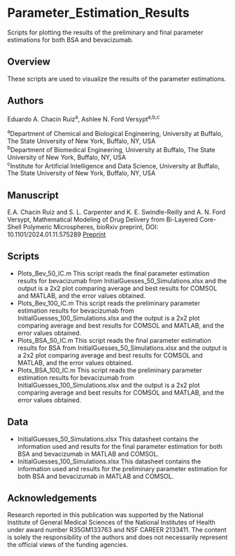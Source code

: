 # Parameter_Estimation_Results
Scripts for plotting the results of the preliminary and final parameter estimations for both BSA and bevacizumab.


## Overview
These scripts are used to visualize the results of the parameter estimations.

## Authors
Eduardo A. Chacin Ruiz<sup>a</sup>,  Ashlee N. Ford Versypt<sup>a,b,c</sup>

<sup>a</sup>Department of Chemical and Biological Engineering, University at Buffalo, The State University of New York, Buffalo, NY, USA<br/>
<sup>b</sup>Department of Biomedical Engineering, University at Buffalo, The State University of New York, Buffalo, NY, USA<br/>
<sup>c</sup>Institute for Artificial Intelligence and Data Science, University at Buffalo, The State University of New York, Buffalo, NY, USA<br/>

## Manuscript
E.A. Chacin Ruiz and S. L. Carpenter and K. E. Swindle-Reilly and A. N. Ford Versypt, Mathematical Modeling of Drug Delivery from Bi-Layered Core-Shell Polymeric Microspheres, bioRxiv preprint, DOI: 10.1101/2024.01.11.575289 [Preprint](https://doi.org/10.1101/2024.01.11.575289)

## Scripts

* Plots_Bev_50_IC.m This script reads the final parameter estimation results for bevacizumab from InitialGuesses_50_Simulations.xlsx and the output is a 2x2 plot comparing average and best results for COMSOL and MATLAB, and the error values obtained.
* Plots_Bev_100_IC.m This script reads the preliminary parameter estimation results for bevacizumab from InitialGuesses_100_Simulations.xlsx and the output is a 2x2 plot comparing average and best results for COMSOL and MATLAB, and the error values obtained.
* Plots_BSA_50_IC.m This script reads the final parameter estimation results for BSA from InitialGuesses_50_Simulations.xlsx and the output is a 2x2 plot comparing average and best results for COMSOL and MATLAB, and the error values obtained.
* Plots_BSA_100_IC.m This script reads the preliminary parameter estimation results for bevacizumab from InitialGuesses_100_Simulations.xlsx and the output is a 2x2 plot comparing average and best results for COMSOL and MATLAB, and the error values obtained.
 

## Data
* InitialGuesses_50_Simulations.xlsx This datasheet contains the information used and results for the final parameter estimation for both BSA and bevacizumab in MATLAB and COMSOL.
* InitialGuesses_100_Simulations.xlsx This datasheet contains the information used and results for the preliminary parameter estimation for both BSA and bevacizumab in MATLAB and COMSOL.



## Acknowledgements
Research reported in this publication was supported by the National Institute of General Medical Sciences of the National Institutes of Health under award number R35GM133763 and NSF CAREER 2133411. The content is solely the responsibility of the authors and does not necessarily represent the official views of the funding agencies.
